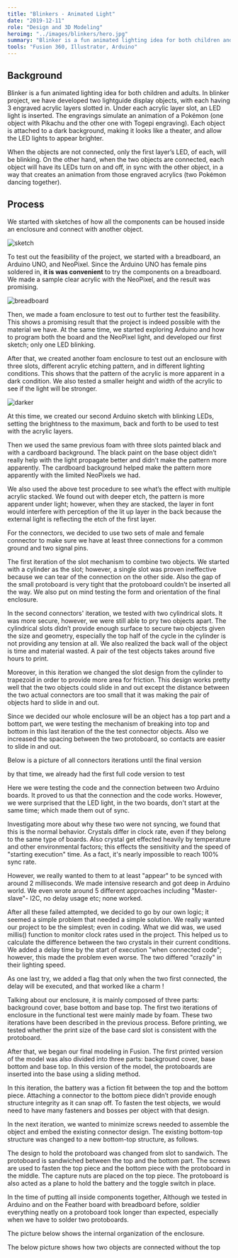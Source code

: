 ```yaml
---
title: "Blinkers - Animated Light"
date: "2019-12-11"
role: "Design and 3D Modeling"
heroimg: "../images/blinkers/hero.jpg"
summary: "Blinker is a fun animated lighting idea for both children and adults. When two Blinkers is connected, LED lights will create animation of the pattern."
tools: "Fusion 360, Illustrator, Arduino"
---
```


## Background

Blinker is a fun animated lighting idea for both children and adults. In blinker project, we have developed two lightguide display objects, with each having 3 engraved acrylic layers slotted in. Under each acrylic layer slot, an LED light is inserted. The engravings simulate an animation of a Pokémon (one object with Pikachu and the other one with Togepi engraving). Each object is attached to a dark background, making it looks like a theater, and allow the LED lights to appear brighter.

When the objects are not connected, only the first layer’s LED, of each, will be blinking. On the other hand, when the two objects are connected, each object will have its LEDs turn on and off, in sync with the other object, in a way that creates an animation from those engraved acrylics (two Pokémon dancing together).

## Process

We started with sketches of how all the components can be housed inside an enclosure and connect with another object. 

![sketch](../images/blinkers/sketch.png)

To test out the feasibility of the project, we started with a breadboard, an Arduino UNO, and NeoPixel. Since the Arduino UNO has female pins soldered in, **it is was convenient** to try the components on a breadboard. We made a sample clear acrylic with the NeoPixel, and the result was promising.

![breadboard](../images/blinkers/breadboard.jpeg)

Then, we made a foam enclosure to test out to further test the feasibility. This shows a promising result that the project is indeed possible with the material we have. At the same time, we started exploring Arduino and how to program both the board and the NeoPixel light, and developed our first sketch; only one LED blinking.

After that, we created another foam enclosure to test out an enclosure with three slots, different acrylic etching pattern, and in different lighting conditions.  This shows that the pattern of the acrylic is more apparent in a dark condition. We also tested a smaller height and width of the acrylic to see if the light will be stronger. 

![darker](../images/blinkers/darker.jpeg)

At this time, we created our second Arduino sketch with blinking LEDs, setting the brightness to the maximum, back and forth to be used to test with the acrylic layers.

Then we used the same previous foam with three slots painted black and with a cardboard background. The black paint on the base object didn’t really help with the light propagate better and didn’t make the pattern more apparently. The cardboard background helped make the pattern more apparently with the limited NeoPixels we had.

We also used the above test procedure to see what’s the effect with multiple acrylic stacked. We found out with deeper etch, the pattern is more apparent under light; however, when they are stacked, the layer in font would interfere with perception of the lit up layer in the back because the external light is reflecting the etch of the first layer. 

For the connectors, we decided to use two sets of male and female connector to make sure we have at least three connections for a common ground and two signal pins.

The first iteration of the slot mechanism to combine two objects. We started with a cylinder as the slot; however, a single slot was proven ineffective because we can tear of the connection on the other side. Also the gap of the small protoboard is very tight that the protoboard couldn’t be inserted all the way. We also put on mind testing the form and orientation of the final enclosure.

In the second connectors' iteration, we tested with two cylindrical slots. It was more secure, however, we were still able to pry two objects apart. The cylindrical slots didn’t provide enough surface to secure two objects given the size and geometry, especially the top half of the cycle in the cylinder is not providing any tension at all. We also realized the back wall of the object is time and material wasted. A pair of the test objects takes around five hours to print.

Moreover, in this iteration we changed the slot design from the cylinder to trapezoid in order to provide more area for friction. This design works pretty well that the two objects could slide in and out except the distance between the two actual connectors are too small that it was making the pair of objects hard to slide in and out. 

Since we decided our whole enclosure will be an object has a top part and a bottom part, we were testing the mechanism of breaking into top and bottom in this last iteration of the the test connector objects. Also we increased the spacing between the two protoboard, so contacts are easier to slide in and out. 

Below is a picture of all connectors iterations until the final version

by that time, we already had the first full code version to test

Here we were testing the code and the connection between two Arduino boards. It proved to us that the connection and the code works. However, we were surprised that the LED light, in the two boards, don't start at the same time; which made them out of sync. 

Investigating more about why these two were not syncing, we found that this is the normal behavior. Crystals differ in clock rate, even if they belong to the same type of boards. Also crystal get effected heavily by temperature and other environmental factors; this effects the sensitivity and the speed of "starting execution" time.  As a fact, it's nearly impossible to reach 100% sync rate. 

However, we really wanted to them to at least "appear" to be synced with around 2 milliseconds. We  made intensive research and got deep in Arduino world. We even wrote around 5 different approaches including "Master-slave"- I2C, no delay usage etc; none worked. 

After all these failed attempted, we decided to go by our own logic; it seemed a simple problem that needed a simple solution. We really wanted our project to be the simplest; even in coding. What we did was, we used millis() function to monitor clock rates used in the project. This helped us to calculate the difference between the two crystals in their current conditions. We added a delay time by the start of execution "when connected code"; however, this made the problem even worse. The two differed "crazily" in their lighting speed.

As one last try, we added a flag that only when the two first connected, the delay will be executed, and that worked like a charm !

Talking about our enclosure, it is mainly composed of three parts: background cover, base bottom and base top. The first two iterations of enclosure in the functional test were mainly made by foam. These two iterations have been described in the previous process. Before printing, we tested whether the print size of the base card slot is consistent with the protoboard.

After that, we began our final modeling in Fusion. The first printed version of the model was also divided into three parts: background cover, base bottom and base top. In this version of the model, the protoboards are inserted into the base using a sliding method. 

In this iteration, the battery was a fiction fit between the top and the bottom piece. Attaching a connector to the bottom piece didn’t provide enough structure integrity as it can snap off. To fasten the test objects, we would need to have many fasteners and bosses per object with that design. 

In the next iteration, we wanted to minimize screws needed to assemble the object and embed the existing connector design. The existing bottom-top structure was changed to a new bottom-top structure, as follows.

The design to hold the protoboard was changed from slot to sandwich. The protoboard is sandwiched between the top and the bottom part. The screws are used to fasten the top piece and the bottom piece with the protoboard in the middle. The capture nuts are placed on the top piece. The protoboard is also acted as a plane to hold the battery and the toggle switch in place. 

In the time of putting all inside components together, Although we tested in Arduino and on the Feather board with breadboard before, soldier everything neatly on a protoboard took longer than expected, especially when we have to solder two protoboards. 

The picture below shows the internal organization of the enclosure. 

The below picture shows how two objects are connected without the top